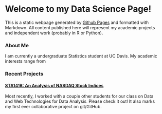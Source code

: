 # Welcome to my Data Science Page!

This is a static webpage generated by [Github Pages](https://help.github.com/articles/what-is-github-pages/) and formatted with Markdown. All content published here will represent my academic projects and independent work (probably in R or Python).

### About Me
I am currently a undergraduate Statistics student at UC Davis. My academic interests range from 
### Recent Projects

#### [STA141B: An Analysis of NASDAQ Stock Indices](https://ypmori.github.io/NASDAQ-Stock-Indices/)
Most recently, I worked with a couple other students for our class on Data and Web Technologies for Data Analysis.
Please check it out! It also marks my first ever collaborative project on git/GitHub.

